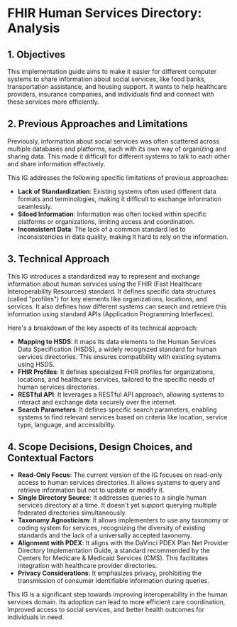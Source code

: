 # FHIR Human Services Directory: Analysis

## 1. Objectives 

This implementation guide aims to make it easier for different computer systems to share information about social services, like food banks, transportation assistance, and housing support. It wants to help healthcare providers, insurance companies, and individuals find and connect with these services more efficiently. 

## 2. Previous Approaches and Limitations

Previously, information about social services was often scattered across multiple databases and platforms, each with its own way of organizing and sharing data. This made it difficult for different systems to talk to each other and share information effectively. 

This IG addresses the following specific limitations of previous approaches:
* **Lack of Standardization**: Existing systems often used different data formats and terminologies, making it difficult to exchange information seamlessly.
* **Siloed Information**:  Information was often locked within specific platforms or organizations, limiting access and coordination. 
* **Inconsistent Data**: The lack of a common standard led to inconsistencies in data quality, making it hard to rely on the information.

## 3. Technical Approach

This IG introduces a standardized way to represent and exchange information about human services using the FHIR (Fast Healthcare Interoperability Resources) standard. It defines specific data structures (called "profiles") for key elements like organizations, locations, and services. It also defines how different systems can search and retrieve this information using standard APIs (Application Programming Interfaces).

Here's a breakdown of the key aspects of its technical approach:

* **Mapping to HSDS**: It maps its data elements to the Human Services Data Specification (HSDS), a widely recognized standard for human services directories. This ensures compatibility with existing systems using HSDS.
* **FHIR Profiles**: It defines specialized FHIR profiles for organizations, locations, and healthcare services, tailored to the specific needs of human services directories.
* **RESTful API**: It leverages a RESTful API approach, allowing systems to interact and exchange data securely over the internet.
* **Search Parameters**: It defines specific search parameters, enabling systems to find relevant services based on criteria like location, service type, language, and accessibility.

## 4. Scope Decisions, Design Choices, and Contextual Factors

* **Read-Only Focus**: The current version of the IG focuses on read-only access to human services directories. It allows systems to query and retrieve information but not to update or modify it.
* **Single Directory Source**: It addresses queries to a single human services directory at a time. It doesn't yet support querying multiple federated directories simultaneously.
* **Taxonomy Agnosticism**: It allows implementers to use any taxonomy or coding system for services, recognizing the diversity of existing standards and the lack of a universally accepted taxonomy.
* **Alignment with PDEX**: It aligns with the DaVinci PDEX Plan Net Provider Directory Implementation Guide, a standard recommended by the Centers for Medicare & Medicaid Services (CMS). This facilitates integration with healthcare provider directories.
* **Privacy Considerations**: It emphasizes privacy, prohibiting the transmission of consumer identifiable information during queries.

This IG is a significant step towards improving interoperability in the human services domain. Its adoption can lead to more efficient care coordination, improved access to social services, and better health outcomes for individuals in need.
